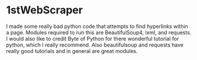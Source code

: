 # 1stWebScraper
I made some really bad python code that attempts to find hyperlinks within a page. Modules required to run this are BeautifulSoup4, lxml, and requests. I would also like to credit Byte of Python for there wonderful tutorial for python, which I really recommend. Also beautifulsoup and requests have really good tutorials and in general are great modules. 
